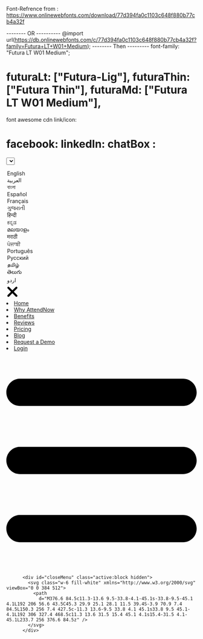 Font-Refrence from : https://www.onlinewebfonts.com/download/77d394fa0c1103c648f880b77cb4a32f

<link href="https://db.onlinewebfonts.com/c/eed3e25fcebee219b159478c4e167fd0?family=Futura+Thin" rel="stylesheet">
<link href="https://db.onlinewebfonts.com/c/cdf72388115e4baec39bfc220cc786af?family=Futura-Lig" rel="stylesheet">
<link href="https://db.onlinewebfonts.com/c/77d394fa0c1103c648f880b77cb4a32f?family=Futura+LT+W01+Medium"
    rel="stylesheet">

-------- OR ----------
@import url(https://db.onlinewebfonts.com/c/77d394fa0c1103c648f880b77cb4a32f?family=Futura+LT+W01+Medium);
-------- Then ---------
font-family: "Futura LT W01 Medium";

futuraLt: ["Futura-Lig"],
futuraThin: ["Futura Thin"],
futuraMd: ["Futura LT W01 Medium"],
========================
font awesome cdn link/icon:

<link rel="stylesheet" href="https://cdnjs.cloudflare.com/ajax/libs/font-awesome/6.6.0/css/all.min.css" integrity="sha512-Kc323vGBEqzTmouAECnVceyQqyqdsSiqLQISBL29aUW4U/M7pSPA/gEUZQqv1cwx4OnYxTxve5UMg5GT6L4JJg==" crossorigin="anonymous" referrerpolicy="no-referrer" />

facebook: <i class="fa-brands fa-square-facebook"></i>
linkedIn: <i class="fa-brands fa-linkedin"></i>
chatBox : <i class="fa-regular fa-comment-dots"></i> <!--revers it -->
========================

<select id="dropdownDividerButton" data-dropdown-toggle="dropdownDivider" 
class="bg-countryBtn text-[#ffffff] text-base px-1 ml-5 py-2 outline-none border-none appearance-none cursor-pointer">

<option value="English" selected>English</option>
<option value="العربية">العربية</option>
<option value="বাংলা">বাংলা</option>
<option value="Español">Español</option>
<option value="Français">Français</option>
<option value="ગુજરાતી">ગુજરાતી</option>
<option value="हिन्दी">हिन्दी</option>
<option value="ಕನ್ನಡ">ಕನ್ನಡ</option>
<option value="മലയാളം">മലയാളം</option>
<option value="मराठी">मराठी</option>
<option value="ਪੰਜਾਬੀ">ਪੰਜਾਬੀ</option>
<option value="Português">Português</option>
<option value="Русский">Русский</option>
<option value="தமிழ்">தமிழ்</option>
<option value="తెలుగు">తెలుగు</option>
<option value="اردو">اردو</option>  
</select>

<div class="logo flex items-center justify-between px-4 border-b border-heroBtn cursor-pointer">
<div class="Xicon">
<svg class="fill-white" xmlns="http://www.w3.org/2000/svg" viewBox="0 0 384 512" width="2rem">
<path
d="M342.6 150.6c12.5-12.5 12.5-32.8 0-45.3s-32.8-12.5-45.3 0L192 210.7 86.6 105.4c-12.5-12.5-32.8-12.5-45.3 0s-12.5 32.8 0 45.3L146.7 256 41.4 361.4c-12.5 12.5-12.5 32.8 0 45.3s32.8 12.5 45.3 0L192 301.3 297.4 406.6c12.5 12.5 32.8 12.5 45.3 0s12.5-32.8 0-45.3L237.3 256 342.6 150.6z" />
</svg>
</div>
</div>

<li class="navList bg-red-500 ">
                <a class="navItem bg-black py-2 hover:text-gray-300 duration-150 ease-linear cursor-pointer"
                  href="https://github.com/7he-Coder" target="_blank">Home</a>
              </li>
              <li class="navList bg-red-500 my-4">
                <a class="navItem bg-black py-2 hover:text-gray-300 duration-150 ease-linear cursor-pointer text-center"
                  href="#attendNow">Why AttendNow</a>
              </li>
              <li class="navList bg-red-500">
                <a class="navItem bg-black py-2 hover:text-gray-300 duration-150 ease-linear cursor-pointer"
                  href="#benefit">Benefits</a>
              </li>
              <li class="navList bg-red-500 my-4">
                <a class="navItem bg-black py-2 hover:text-gray-300 duration-150 ease-linear cursor-pointer"
                  href="#review">Reviews</a>
              </li>
              <li class="navList bg-red-500">
                <a class="navItem bg-black py-2 hover:text-gray-300 duration-150 ease-linear cursor-pointer"
                  href="#price">Pricing</a>
              </li>
              <li class="navList bg-red-500 my-4">
                <a class="navItem bg-black py-2 hover:text-gray-300 duration-150 ease-linear cursor-pointer"
                  href="./Blog/blog.html">Blog</a>
              </li>
              <li class="navList bg-red-500">
                <a class="navItem bg-black py-2 hover:text-gray-300 duration-150 ease-linear cursor-pointer text-center"
                  href="./ReqADemo/reqaDemo.html">Request
                  a Demo</a>
              </li>
              <li class="navList bg-red-500 my-4">
                <a class=" bg-black py-2 hover:text-gray-300 duration-150 ease-linear cursor-pointer"
                  href="./LogIn/login.html" target="_blank">Login</a>
              </li>
<div id="openMenu" class="">
            <svg class="w-6 fill-white" xmlns="http://www.w3.org/2000/svg" viewBox="0 0 448 512">
              <path
                d="M0 96C0 78.3 14.3 64 32 64l384 0c17.7 0 32 14.3 32 32s-14.3 32-32 32L32 128C14.3 128 0 113.7 0 96zM0 256c0-17.7 14.3-32 32-32l384 0c17.7 0 32 14.3 32 32s-14.3 32-32 32L32 288c-17.7 0-32-14.3-32-32zM448 416c0 17.7-14.3 32-32 32L32 448c-17.7 0-32-14.3-32-32s14.3-32 32-32l384 0c17.7 0 32 14.3 32 32z" />
            </svg>
          </div>

          <div id="closeMenu" class="active:block hidden">
            <svg class="w-6 fill-white" xmlns="http://www.w3.org/2000/svg" viewBox="0 0 384 512">
              <path
                d="M376.6 84.5c11.3-13.6 9.5-33.8-4.1-45.1s-33.8-9.5-45.1 4.1L192 206 56.6 43.5C45.3 29.9 25.1 28.1 11.5 39.4S-3.9 70.9 7.4 84.5L150.3 256 7.4 427.5c-11.3 13.6-9.5 33.8 4.1 45.1s33.8 9.5 45.1-4.1L192 306 327.4 468.5c11.3 13.6 31.5 15.4 45.1 4.1s15.4-31.5 4.1-45.1L233.7 256 376.6 84.5z" />
            </svg>
          </div>
